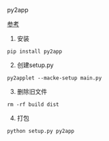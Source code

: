 py2app

[参考](https://py2app.readthedocs.io/en/latest/tutorial.html)

1. 安装
```
pip install py2app
```

2. 创建setup.py
```
py2applet --macke-setup main.py
```

3. 删除旧文件
```
rm -rf build dist
```

4. 打包
```
python setup.py py2app
```